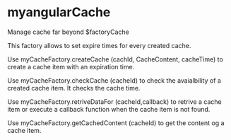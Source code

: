 # myangularCache
Manage cache far beyond $factoryCache

This factory allows to set expire times for every created cache.

Use  myCacheFactory.createCache (cachId, CacheContent, cacheTime) to create a cache item with an expiration time.

Use  myCacheFactory.checkCache (cacheId) to check the avaialbility of a created cache item. It checks the cache time.

Use  myCacheFactory.retriveDataFor (cacheId,callback) to retrive a cache item or execute a callback function when the cache item is not found.

Use  myCacheFactory.getCachedContent (cacheId) to get the content og a cache item. 

